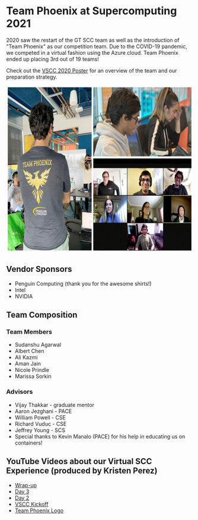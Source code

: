 # Team Phoenix at Supercomputing 2021

2020 saw the restart of the GT SCC team as well as the introduction of "Team Phoenix" as our competition team. Due to the COVID-19 pandemic, we competed in a virtual fashion using the Azure cloud. Team Phoenix ended up placing 3rd out of 19 teams! 

Check out the [VSCC 2020 Poster](files/gt_vscc_supercomputing20_poster.pdf) for an overview of the team and our preparation strategy.

<p class="aligncenter">
    <img alt="2020 Team Phoenix" width="600" height="450" src="img/2020/scc20_team_phoenix_collage.jpg">
</p>


## Vendor Sponsors
* Penguin Computing (thank you for the awesome shirts!)
* Intel
* NVIDIA

## Team Composition

### Team Members
* Sudanshu Agarwal
* Albert Chen
* Ali Kazmi
* Aman Jain
* Nicole Prindle
* Marissa Sorkin

### Advisors
* Vijay Thakkar - graduate mentor
* Aaron Jezghani - PACE
* William Powell - CSE
* Richard Vuduc - CSE
* Jeffrey Young - SCS
* Special thanks to Kevin Manalo (PACE) for his help in educating us on containers!

## YouTube Videos about our Virtual SCC Experience (produced by Kristen Perez)

* [Wrap-up](https://www.youtube.com/watch?v=nTdpKZD9vZM)
* [Day 3](https://www.youtube.com/watch?v=N-vqdtRuQlo)
* [Day 2](https://www.youtube.com/watch?v=YXsu6btPZeM)
* [VSCC Kickoff](https://www.youtube.com/watch?v=iHjCJPsr8hI)
* [Team Phoenix Logo](https://www.youtube.com/watch?v=fL1EKehV1I8)
